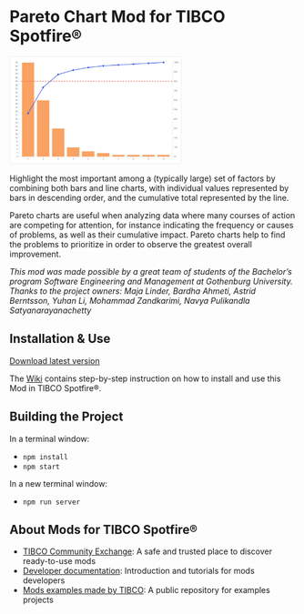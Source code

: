 # Pareto Chart Mod for TIBCO Spotfire®

<img src="assets/pareto.png" width="60%"/>

Highlight the most important among a (typically large) set of factors by combining both bars and line charts, with individual values represented by bars in descending order, and the cumulative total represented by the line.

Pareto charts are useful when analyzing data where many courses of action are competing for attention, for instance indicating the frequency or causes of problems, as well as their cumulative impact. Pareto charts help to find the problems to prioritize in order to observe the greatest overall improvement.

*This mod was made possible by a great team of students of the Bachelor’s program Software Engineering and Management at Gothenburg University. Thanks to the project owners: Maja Linder, Bardha Ahmeti, Astrid Berntsson, Yuhan Li, Mohammad Zandkarimi, Navya Pulikandla Satyanarayanachetty*

## Installation & Use

[Download latest version](https://github.com/TIBCOSoftware/spotfire-mod-pareto/releases)

The [Wiki](https://github.com/TIBCOSoftware/spotfire-mod-pareto/wiki) contains step-by-step instruction on how to install and use this Mod in TIBCO Spotfire®.

## Building the Project

In a terminal window:
- `npm install`
- `npm start`

In a new terminal window:
- `npm run server`

## About Mods for TIBCO Spotfire®
-   [TIBCO Community Exchange](https://community.tibco.com/s/global-search/%40uri#q=mod%20for%20tibco%20spotfire&t=Exchange&sort=date%20descending): A safe and trusted place to discover ready-to-use mods
-   [Developer documentation](https://tibcosoftware.github.io/spotfire-mods/docs/): Introduction and tutorials for mods developers
-   [Mods examples made by TIBCO](https://github.com/TIBCOSoftware/spotfire-mods/releases/latest): A public repository for examples projects
